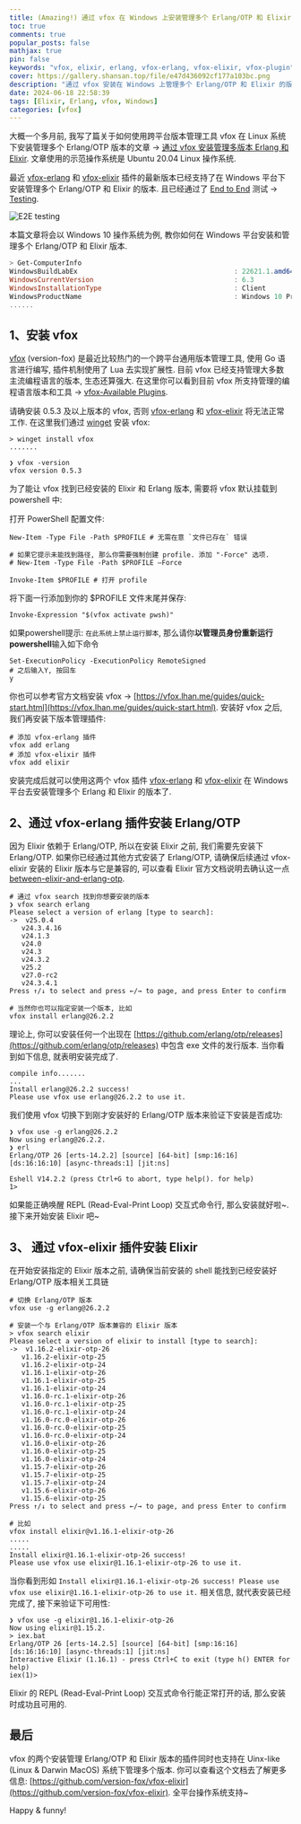 ```yaml
---
title: (Amazing!) 通过 vfox 在 Windows 上安装管理多个 Erlang/OTP 和 Elixir 的版本
toc: true
comments: true
popular_posts: false
mathjax: true
pin: false
keywords: "vfox, elixir, erlang, vfox-erlang, vfox-elixir, vfox-plugin"
cover: https://gallery.shansan.top/file/e47d436092cf177a103bc.png
description: "通过 vfox 安装在 Windows 上管理多个 Erlang/OTP 和 Elixir 的版本"
date: 2024-06-18 22:58:39
tags: [Elixir, Erlang, vfox, Windows]
categories: [vfox]
---
```


大概一个多月前, 我写了篇关于如何使用跨平台版本管理工具 vfox 在 Linux 系统下安装管理多个 Erlang/OTP 版本的文章 -> [通过 vfox 安装管理多版本 Erlang 和 Elixir](https://shan333.cn/2024/04/27/install-erlang-and-elixir-via-vfox/). 文章使用的示范操作系统是 Ubuntu 20.04 Linux 操作系统. 

最近 [vfox-erlang](https://github.com/version-fox/vfox-erlang) 和 [vfox-elixir](https://github.com/version-fox/vfox-elixir) 插件的最新版本已经支持了在 Windows 平台下安装管理多个 Erlang/OTP 和 Elixir 的版本. 且已经通过了 [End to End](https://en.wikipedia.org/wiki/System_testing) 测试 -> [Testing](https://github.com/version-fox/vfox-elixir/actions/runs/9566734284).

![E2E testing](https://gallery.shansan.top/file/bb7f655d91fc39e97c57c.png)

本篇文章将会以 Windows 10 操作系统为例, 教你如何在 Windows 平台安装和管理多个 Erlang/OTP 和 Elixir 版本. 

```powershell
> Get-ComputerInfo
WindowsBuildLabEx                                       : 22621.1.amd64fre.ni_release.220506-1250
WindowsCurrentVersion                                   : 6.3
WindowsInstallationType                                 : Client
WindowsProductName                                      : Windows 10 Pro
......
```

## 1、安装 vfox

[vfox](https://vfox.lhan.me/) (version-fox) 是最近比较热门的一个跨平台通用版本管理工具, 使用 Go 语言进行编写, 插件机制使用了 Lua 去实现扩展性. 目前 vfox 已经支持管理大多数主流编程语言的版本, 生态还算强大. 在这里你可以看到目前 vfox 所支持管理的编程语言版本和工具 -> [vfox-Available Plugins](https://vfox.lhan.me/plugins/available.html). 

请确安装 0.5.3 及以上版本的 vfox, 否则 [vfox-erlang](https://github.com/version-fox/vfox-erlang) 和 [vfox-elixir](https://github.com/version-fox/vfox-elixir) 将无法正常工作. 在这里我们通过 [winget](https://github.com/microsoft/winget-cli) 安装 vfox:

```shell
> winget install vfox
.......

❯ vfox -version
vfox version 0.5.3
```

为了能让 vfox 找到已经安装的 Elixir 和 Erlang 版本, 需要将 vfox 默认挂载到 powershell 中: 

打开 PowerShell 配置文件:

```shell
New-Item -Type File -Path $PROFILE # 无需在意 `文件已存在` 错误

# 如果它提示未能找到路径, 那么你需要强制创建 profile. 添加 "-Force" 选项. 
# New-Item -Type File -Path $PROFILE –Force

Invoke-Item $PROFILE # 打开 profile
```

将下面一行添加到你的 $PROFILE 文件末尾并保存:

```shell
Invoke-Expression "$(vfox activate pwsh)"
```

如果powershell提示: `在此系统上禁止运行脚本`, 那么请你**以管理员身份重新运行powershell**输入如下命令

```shell
Set-ExecutionPolicy -ExecutionPolicy RemoteSigned
# 之后输入Y, 按回车
y
```

你也可以参考官方文档安装 vfox -> [https://vfox.lhan.me/guides/quick-start.html](https://vfox.lhan.me/guides/quick-start.html). 安装好 vfox 之后, 我们再安装下版本管理插件: 

```shell
# 添加 vfox-erlang 插件
vfox add erlang
# 添加 vfox-elixir 插件
vfox add elixir
```

安装完成后就可以使用这两个 vfox 插件 [vfox-erlang](https://github.com/version-fox/vfox-erlang) 和 [vfox-elixir](https://github.com/version-fox/vfox-elixir) 在 Windows 平台去安装管理多个 Erlang 和 Elixir 的版本了. 

## 2、通过 vfox-erlang 插件安装 Erlang/OTP

因为 Elixir 依赖于 Erlang/OTP, 所以在安装 Elixir 之前, 我们需要先安装下 Erlang/OTP. 如果你已经通过其他方式安装了 Erlang/OTP, 请确保后续通过 vfox-elixir 安装的 Elixir 版本与它是兼容的, 可以查看 Elixir 官方文档说明去确认这一点 [between-elixir-and-erlang-otp](https://hexdocs.pm/elixir/1.16.2/compatibility-and-deprecations.html#between-elixir-and-erlang-otp). 

```shell
# 通过 vfox search 找到你想要安装的版本
❯ vfox search erlang
Please select a version of erlang [type to search]: 
->  v25.0.4
   v24.3.4.16
   v24.1.3
   v24.0
   v24.3
   v24.3.2
   v25.2
   v27.0-rc2
   v24.3.4.1
Press ↑/↓ to select and press ←/→ to page, and press Enter to confirm

# 当然你也可以指定安装一个版本, 比如
vfox install erlang@26.2.2
```

理论上, 你可以安装任何一个出现在 [https://github.com/erlang/otp/releases](https://github.com/erlang/otp/releases) 中包含 exe 文件的发行版本. 当你看到如下信息, 就表明安装完成了. 

```shell
compile info.......
...
Install erlang@26.2.2 success! 
Please use vfox use erlang@26.2.2 to use it.
```

我们使用 vfox 切换下到刚才安装好的 Erlang/OTP 版本来验证下安装是否成功:

```shell
❯ vfox use -g erlang@26.2.2
Now using erlang@26.2.2.
❯ erl
Erlang/OTP 26 [erts-14.2.2] [source] [64-bit] [smp:16:16] [ds:16:16:10] [async-threads:1] [jit:ns]

Eshell V14.2.2 (press Ctrl+G to abort, type help(). for help)
1> 
```

如果能正确唤醒 REPL (Read-Eval-Print Loop) 交互式命令行, 那么安装就好啦~. 接下来开始安装 Elixir 吧~

## 3、 通过 vfox-elixir 插件安装 Elixir

在开始安装指定的 Elixir 版本之前, 请确保当前安装的 shell 能找到已经安装好 Erlang/OTP 版本相关工具链

```shell
# 切换 Erlang/OTP 版本
vfox use -g erlang@26.2.2

# 安装一个与 Erlang/OTP 版本兼容的 Elixir 版本
> vfox search elixir
Please select a version of elixir to install [type to search]:
->  v1.16.2-elixir-otp-26
   v1.16.2-elixir-otp-25
   v1.16.2-elixir-otp-24
   v1.16.1-elixir-otp-26
   v1.16.1-elixir-otp-25
   v1.16.1-elixir-otp-24
   v1.16.0-rc.1-elixir-otp-26
   v1.16.0-rc.1-elixir-otp-25
   v1.16.0-rc.1-elixir-otp-24
   v1.16.0-rc.0-elixir-otp-26
   v1.16.0-rc.0-elixir-otp-25
   v1.16.0-rc.0-elixir-otp-24
   v1.16.0-elixir-otp-26
   v1.16.0-elixir-otp-25
   v1.16.0-elixir-otp-24
   v1.15.7-elixir-otp-26
   v1.15.7-elixir-otp-25
   v1.15.7-elixir-otp-24
   v1.15.6-elixir-otp-26
   v1.15.6-elixir-otp-25
Press ↑/↓ to select and press ←/→ to page, and press Enter to confirm

# 比如
vfox install elixir@v1.16.1-elixir-otp-26
.....
.....
Install elixir@1.16.1-elixir-otp-26 success!
Please use vfox use elixir@1.16.1-elixir-otp-26 to use it.
```

当你看到形如 `Install elixir@1.16.1-elixir-otp-26 success! Please use vfox use elixir@1.16.1-elixir-otp-26 to use it.` 相关信息, 就代表安装已经完成了, 接下来验证下可用性: 

```shell
❯ vfox use -g elixir@1.16.1-elixir-otp-26
Now using elixir@1.15.2.
> iex.bat
Erlang/OTP 26 [erts-14.2.5] [source] [64-bit] [smp:16:16] [ds:16:16:10] [async-threads:1] [jit:ns]                                                                                                                                              Interactive Elixir (1.16.1) - press Ctrl+C to exit (type h() ENTER for help)
iex(1)>
```

Elixir 的 REPL (Read-Eval-Print Loop) 交互式命令行能正常打开的话, 那么安装时成功且可用的. 

## 最后

vfox 的两个安装管理 Erlang/OTP 和 Elixir 版本的插件同时也支持在 Uinx-like (Linux & Darwin MacOS) 系统下管理多个版本. 你可以查看这个文档去了解更多信息: [https://github.com/version-fox/vfox-elixir](https://github.com/version-fox/vfox-elixir). 全平台操作系统支持~

Happy & funny!
